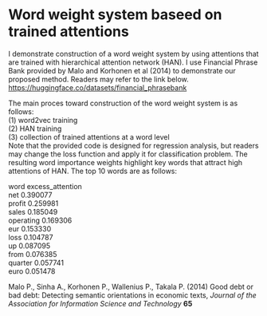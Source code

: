 # Word weight system baseed on trained attentions

I demonstrate construction of a word weight system by using attentions that are trained with hierarchical attention network (HAN). I use Financial Phrase Bank provided by Malo and Korhonen et al (2014) to demonstrate our proposed method. Readers may refer to the link below. 
https://huggingface.co/datasets/financial_phrasebank

The main proces toward construction of the word weight system is as follows: <br />
(1) word2vec training <br />
(2) HAN training <br />
(3) collection of trained attentions at a word level  <br />
Note that the provided code is designed for regression analysis, but readers may change the loss function and apply it for classification problem. The resulting word importance weights highlight key words that attract high attentions of HAN. The top 10 words are as follows: 

word        excess_attention <br />
net         0.390077 <br />
profit      0.259981 <br />
sales       0.185049 <br />
operating   0.169306 <br />
eur         0.153330 <br />
loss        0.104787 <br />
up          0.087095 <br />
from        0.076385 <br />
quarter     0.057741 <br />
euro        0.051478 <br />

Malo P., Sinha A., Korhonen P., Wallenius P., Takala P. (2014) 
Good debt or bad debt: Detecting semantic orientations in economic texts,
*Journal of the Association for Information Science and Technology* 
**65**
